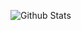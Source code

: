 ![Github Stats](https://github-readme-stats.vercel.app/api?username=Tsong-LC&show_icons=true&theme=dark&count_private=true)
